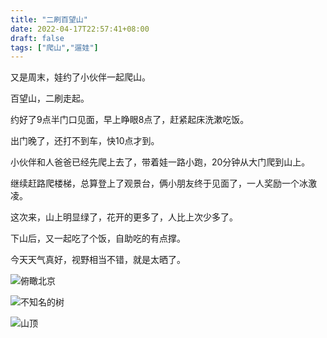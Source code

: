 ```yaml
---
title: "二刷百望山"
date: 2022-04-17T22:57:41+08:00
draft: false
tags: ["爬山","遛娃"]
---
```


又是周末，娃约了小伙伴一起爬山。

百望山，二刷走起。

约好了9点半门口见面，早上睁眼8点了，赶紧起床洗漱吃饭。

出门晚了，还打不到车，快10点才到。

小伙伴和人爸爸已经先爬上去了，带着娃一路小跑，20分钟从大门爬到山上。

继续赶路爬楼梯，总算登上了观景台，俩小朋友终于见面了，一人奖励一个冰激凌。

这次来，山上明显绿了，花开的更多了，人比上次少多了。

下山后，又一起吃了个饭，自助吃的有点撑。

今天天气真好，视野相当不错，就是太晒了。

![俯瞰北京](https://static.liudon.com/WechatIMG48.jpeg)

![不知名的树](https://static.liudon.com/WechatIMG47.jpeg)

![山顶](https://static.liudon.com/WechatIMG46.jpeg)